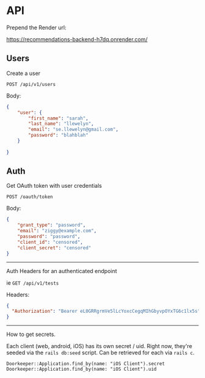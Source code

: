 # API

Prepend the Render url:

https://recommendations-backend-h7dq.onrender.com/

## Users

Create a user

```POST /api/v1/users```

Body:

```json
{
    "user": {
        "first_name": "sarah",
        "last_name": "llewelyn",
        "email": "se.llewelyn@gmail.com",
        "password": "blahblah"
    }
    
}
```

## Auth

Get OAuth token with user credentials

```POST /oauth/token```

Body:

```json
{
	"grant_type": "password",
	"email": "ziggy@example.com",
	"password": "password",
	"client_id": "censored",
	"client_secret": "censored"
}
```

---

Auth Headers for an authenticated endpoint

ie ```GET /api/v1/tests```

Headers:

```json
{
  "Authorization": "Bearer eL0GRRgrmVe5lLcYoxcCegqMIhGbyvpOYxTG6c1lx5s"
}
```

---

How to get secrets.

Each client (web, android, iOS) has its own secret / uid.  Right now, they're seeded via the ```rails db:seed```
 script.  Can be retrieved for each via ```rails c```.

```shell
Doorkeeper::Application.find_by(name: "iOS Client").secret
Doorkeeper::Application.find_by(name: "iOS Client").uid
```



